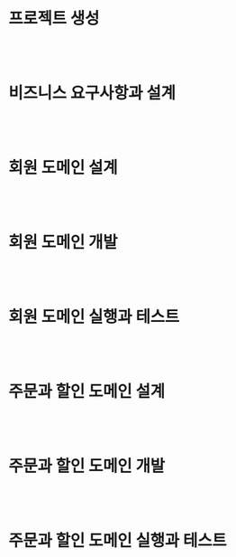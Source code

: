 # 프로젝트 생성

<br>
<br>

# 비즈니스 요구사항과 설계

<br>
<br>


# 회원 도메인 설계

<br>
<br>

# 회원 도메인 개발

<br>
<br>

# 회원 도메인 실행과 테스트

<br>
<br>

# 주문과 할인 도메인 설계

<br>
<br>

# 주문과 할인 도메인 개발

<br>
<br>

# 주문과 할인 도메인 실행과 테스트